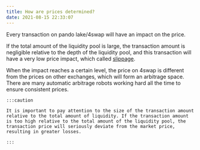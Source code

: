 ```yaml
---
title: How are prices determined?
date: 2021-08-15 22:33:07
---
```


Every transaction on pando lake/4swap will have an impact on the price.

If the total amount of the liquidity pool is large, the transaction amount is negligible relative to the depth of the liquidity pool, and this transaction will have a very low price impact, which called [slippage](https://docs.pando.im/docs/lake/key-concepts/slippage-impernament-loss/).

When the impact reaches a certain level, the price on 4swap is different from the prices on other exchanges, which will form an arbitrage space. There are many automatic arbitrage robots working hard all the time to ensure consistent prices.

````mdx-code-block
:::caution

It is important to pay attention to the size of the transaction amount relative to the total amount of liquidity. If the transaction amount is too high relative to the total amount of the liquidity pool, the transaction price will seriously deviate from the market price, resulting in greater losses.

:::  
````

